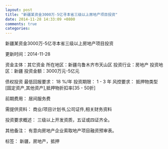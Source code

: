 ```yaml
---
layout: post
title: "新疆某资金3000万-5亿寻本省三级以上房地产项目投资"
date: 2014-11-28 14:33:09 +0800
comments: true
categories: 
---
```

新疆某资金3000万-5亿寻本省三级以上房地产项目投资



更新时间：2014-11-28

资金主体：其它资金
所在地区：新疆乌鲁木齐市天山区
投资行业：房地产
投资地区：新疆
投资金额：3000万元-5亿元

债权投资
最低回报要求：
                            18 %/年
                                                                                投资期限：
                            1 - 3 年
                                                                                                                                        风控要求：
                            抵押物类型[固定资产,其他资产],抵押物折扣率[35 - 50折]

前期费用：
居间服务费

需提供资料：
商业/项目计划书,公司证件,相关财务资料

投资要求概述：
三级以上开发资质，五证或四证齐全。

其他备注：
有意向房地产企业索取地产项目融资预审表。

标签：
新疆，房地产，抵押

